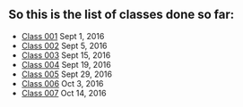 ## So this is the list of classes done so far:
>
* [Class 001](https://github.com/Gideonamani/834/blob/gh-pages/%D0%A2%D0%B5%D0%BE%D1%80%D0%B8%D1%8F%20%D0%90%D0%94/Class%20001.md) Sept 1, 2016
* [Class 002](https://github.com/Gideonamani/834/blob/gh-pages/%D0%A2%D0%B5%D0%BE%D1%80%D0%B8%D1%8F%20%D0%90%D0%94/Class%20002.md) Sept 5, 2016
* [Class 003](https://github.com/Gideonamani/834/blob/gh-pages/%D0%A2%D0%B5%D0%BE%D1%80%D0%B8%D1%8F%20%D0%90%D0%94/Class%20003.md) Sept 15, 2016
* [Class 004](https://github.com/Gideonamani/834/blob/gh-pages/%D0%A2%D0%B5%D0%BE%D1%80%D0%B8%D1%8F%20%D0%90%D0%94/Class%20004.md) Sept 19, 2016
* [Class 005](https://github.com/Gideonamani/834/blob/gh-pages/%D0%A2%D0%B5%D0%BE%D1%80%D0%B8%D1%8F%20%D0%90%D0%94/Class%20005.md) Sept 29, 2016
* [Class 006](https://github.com/Gideonamani/834/blob/gh-pages/%D0%A2%D0%B5%D0%BE%D1%80%D0%B8%D1%8F%20%D0%90%D0%94/Class%20006.md) Oct 3, 2016
* [Class 007](https://github.com/Gideonamani/834/blob/gh-pages/%D0%A2%D0%B5%D0%BE%D1%80%D0%B8%D1%8F%20%D0%90%D0%94/Class%20007.md) Oct 14, 2016
